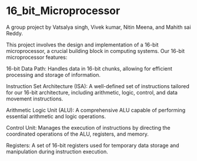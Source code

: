 # 16_bit_Microprocessor
A group project by Vatsalya singh, Vivek kumar, Nitin Meena, and Mahith sai Reddy.

This project involves the design and implementation of a 16-bit microprocessor, a crucial building block in computing systems. Our 16-bit microprocessor features:

16-bit Data Path: Handles data in 16-bit chunks, allowing for efficient processing and storage of information.

Instruction Set Architecture (ISA): A well-defined set of instructions tailored for our 16-bit architecture, including arithmetic, logic, control, and data movement instructions.

Arithmetic Logic Unit (ALU): A comprehensive ALU capable of performing essential arithmetic and logic operations.

Control Unit: Manages the execution of instructions by directing the coordinated operations of the ALU, registers, and memory.

Registers: A set of 16-bit registers used for temporary data storage and manipulation during instruction execution.
